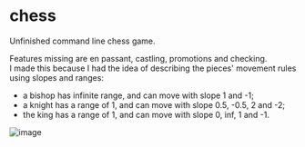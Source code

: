 # chess
Unfinished command line chess game.

Features missing are en passant, castling, promotions and checking.  
I made this because I had the idea of describing the pieces' movement rules using slopes and ranges:  
 - a bishop has infinite range, and can move with slope 1 and -1;  
 - a knight has a range of 1, and can move with slope 0.5, -0.5, 2 and -2;  
 - the king has a range of 1, and can move with slope 0, inf, 1 and -1.  

![image](https://github.com/OleAndreasER/chess/assets/89947900/c214e05e-234c-4bd4-8f8f-55371159cbfc)
